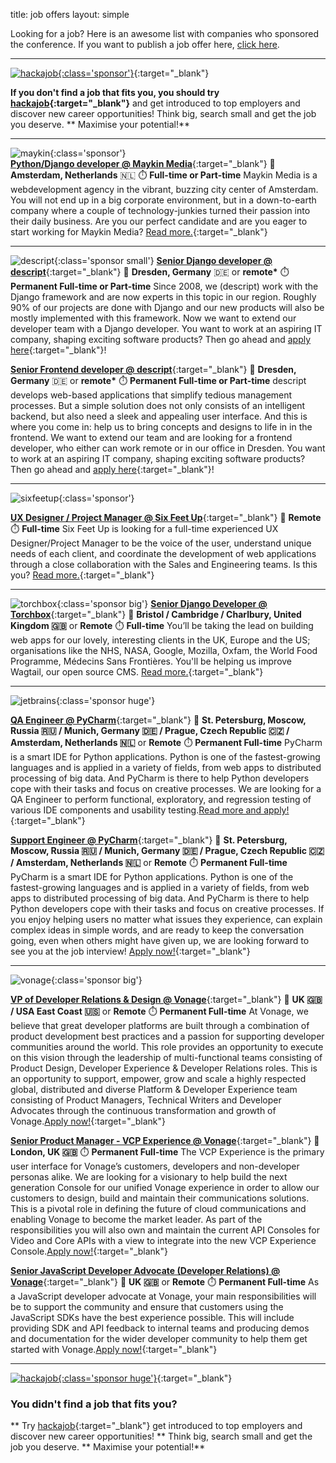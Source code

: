 title: job offers
layout: simple

Looking for a job? Here is an awesome list with companies who sponsored the conference. If you want to publish a job offer here, [click here](/sponsors/sponsorships/).

<hr/>

[![hackajob](/static/images/sponsors/hackajob.png){:class='sponsor'}](https://hackajob.co/){:target="_blank"}

**If you don't find a job that fits you, you should try [hackajob](https://hackajob.co/){:target="_blank"}** and get introduced to top employers and discover new career opportunities! Think big, search small and get the job you deserve. ** Maximise your potential!**

<hr/>

![maykin](/static/images/sponsors/maykin.png){:class='sponsor'}  
[**Python/Django developer @ Maykin Media**](https://www.maykinmedia.nl/en/jobs/parttime-django-jobs/){:target="_blank"} 
📍 **Amsterdam, Netherlands** 🇳🇱
⏱️ **Full-time or Part-time**
Maykin Media is a webdevelopment agency in the vibrant, buzzing city center of Amsterdam. You will not end up in a big corporate environment, but in a down-to-earth company where a couple of technology-junkies turned their passion into their daily business. Are you our perfect candidate and are you eager to start working for Maykin Media? [Read more.](https://www.maykinmedia.nl/en/jobs/parttime-django-jobs/){:target="_blank"} 

<hr/>

![descript](/static/images/sponsors/descript.png){:class='sponsor small'}
[**Senior Django developer @ descript**](https://www.descript.de/en/jobs/django-developer/){:target="_blank"} 
📍 **Dresden, Germany** 🇩🇪 or **remote\***
⏱️ **Permanent Full-time or Part-time**
Since 2008, we (descript) work with the Django framework and are now experts in this topic in our region. Roughly 90% of our projects are done with Django and our new products will also be mostly implemented with this framework. Now we want to extend our developer team with a Django developer. You want to work at an aspiring IT company, shaping exciting software products? Then go ahead and [apply here](https://www.descript.de/en/jobs/django-developer/){:target="_blank"}!

[**Senior Frontend developer @ descript**](https://www.descript.de/en/jobs/senior-frontend-developer/){:target="_blank"} 
📍 **Dresden, Germany** 🇩🇪 or **remote\***
⏱️ **Permanent Full-time or Part-time**
descript develops web-based applications that simplify tedious management processes. But a simple solution does not only consists of an intelligent backend, but also need a sleek and appealing user interface. And this is where you come in: help us to bring concepts and designs to life in in the frontend. We want to extend our team and are looking for a frontend developer, who either can work remote or in our office in Dresden. You want to work at an aspiring IT company, shaping exciting software products? Then go ahead and [apply here](https://www.descript.de/en/jobs/senior-frontend-developer/){:target="_blank"}!

<hr/>

![sixfeetup](/static/images/sponsors/sfu.svg){:class='sponsor'}

[**UX Designer / Project Manager @ Six Feet Up**](https://sixfeetup.com/company/ux-designer-project-manager){:target="_blank"} 
📍 **Remote**
⏱️ **Full-time**
Six Feet Up is looking for a full-time experienced UX Designer/Project Manager to be the voice of the user, understand unique needs of each client, and coordinate the development of web applications through a close collaboration with the Sales and Engineering teams. Is this you? [Read more.](https://sixfeetup.com/company/ux-designer-project-manager){:target="_blank"}

<hr/>

![torchbox](/static/images/sponsors/torchbox.svg){:class='sponsor big'}
[**Senior Django Developer @ Torchbox**](https://torchbox.peoplehr.net/Pages/JobBoard/Opening.aspx?v=f0cf0983-4229-4970-a0b6-54ae5c2192a1){:target="_blank"} 
📍 **Bristol / Cambridge / Charlbury, United Kingdom 🇬🇧** or **Remote**
⏱️ **Full-time**
You’ll be taking the lead on building web apps for our lovely, interesting clients in the UK, Europe and the US; organisations like the NHS, NASA, Google, Mozilla, Oxfam, the World Food Programme, Médecins Sans Frontières. You'll be helping us improve Wagtail, our open source CMS. [Read more.](https://torchbox.peoplehr.net/Pages/JobBoard/Opening.aspx?v=f0cf0983-4229-4970-a0b6-54ae5c2192a1){:target="_blank"}

<hr/>

![jetbrains](/static/images/sponsors/jetbrains.svg){:class='sponsor huge'}

[**QA Engineer @ PyCharm**](https://www.jetbrains.com/careers/jobs/qa-engineer-219/){:target="_blank"} 
📍 **St. Petersburg, Moscow, Russia 🇷🇺 / Munich, Germany 🇩🇪 / Prague, Czech Republic 🇨🇿 / Amsterdam, Netherlands 🇳🇱** or **Remote**
⏱️ **Permanent Full-time**
PyCharm is a smart IDE for Python applications. Python is one of the fastest-growing languages and is applied in a variety of fields, from web apps to distributed processing of big data. And PyCharm is there to help Python developers cope with their tasks and focus on creative processes. We are looking for a QA Engineer to perform functional, exploratory, and regression testing of various IDE components and usability testing.[Read more and apply!](https://www.jetbrains.com/careers/jobs/qa-engineer-219/){:target="_blank"}

[**Support Engineer @ PyCharm**](https://www.jetbrains.com/careers/jobs/support-engineer-241/){:target="_blank"} 
📍 **St. Petersburg, Moscow, Russia 🇷🇺 / Munich, Germany 🇩🇪 / Prague, Czech Republic 🇨🇿 / Amsterdam, Netherlands 🇳🇱** or **Remote**
⏱️ **Permanent Full-time**
PyCharm is a smart IDE for Python applications. Python is one of the fastest-growing languages and is applied in a variety of fields, from web apps to distributed processing of big data. And PyCharm is there to help Python developers cope with their tasks and focus on creative processes. If you enjoy helping users no matter what issues they experience,
can explain complex ideas in simple words, and are ready to keep the conversation going, even when others might have given up, we are looking forward to see you at the job interview! [Apply now!](https://www.jetbrains.com/careers/jobs/support-engineer-241/){:target="_blank"}

<hr/>

![vonage](/static/images/sponsors/vonage.png){:class='sponsor big'}

[**VP of Developer Relations & Design @ Vonage**](https://www.vonage.com/careers/job-details/5162770002/){:target="_blank"} 
📍 **UK 🇬🇧 / USA East Coast 🇺🇸** or **Remote**
⏱️ **Permanent Full-time**
At Vonage, we believe that great developer platforms are built through a combination of product development best practices and a passion for supporting developer communities around the world. This role provides an opportunity to execute on this vision through the leadership of multi-functional teams consisting of Product Design, Developer Experience & Developer Relations roles. This is an opportunity to support, empower, grow and scale a highly respected global, distributed and diverse Platform & Developer Experience team consisting of Product Managers, Technical Writers and Developer Advocates through the continuous transformation and growth of Vonage.[Apply now!](https://www.vonage.com/careers/job-details/5162770002/){:target="_blank"}

[**Senior Product Manager - VCP Experience @ Vonage**](https://www.vonage.com/careers/job-details/5269154002/){:target="_blank"} 
📍 **London, UK 🇬🇧**
⏱️ **Permanent Full-time**
The VCP Experience is the primary user interface for Vonage’s customers, developers and non-developer personas alike. We are looking for a visionary to help build the next generation Console for our unified Vonage experience in order to allow our customers to design, build and maintain their communications solutions. This is a pivotal role in defining the future of cloud communications and enabling Vonage to become the market leader. As part of the responsibilities you will also own and maintain the current API Consoles for Video and Core APIs with a view to integrate into the new VCP Experience Console.[Apply now!](https://www.vonage.com/careers/job-details/5269154002/){:target="_blank"}

[**Senior JavaScript Developer Advocate (Developer Relations) @ Vonage**](https://www.vonage.com/careers/job-details/5192666002/){:target="_blank"} 
📍 **UK 🇬🇧** or **Remote**
⏱️ **Permanent Full-time**
As a JavaScript developer advocate at Vonage, your main responsibilities will be to support the community and ensure that customers using the JavaScript SDKs have the best experience possible. This will include providing SDK and API feedback to internal teams and producing demos and documentation for the wider developer community to help them get started with Vonage.[Apply now!](https://www.vonage.com/careers/job-details/5192666002/){:target="_blank"}

<hr/>

[![hackajob](/static/images/sponsors/hackajob.png){:class='sponsor huge'}](https://hackajob.co/){:target="_blank"}

### You didn't find a job that fits you? 

** Try [hackajob](https://hackajob.co/){:target="_blank"} get introduced to top employers and discover new career opportunities! ** Think big, search small and get the job you deserve. ** Maximise your potential!**


